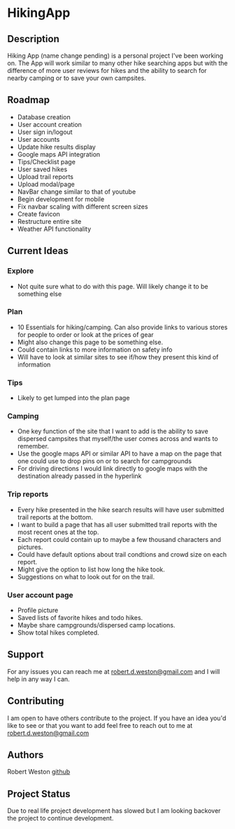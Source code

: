 # HikingApp

## Description
Hiking App (name change pending) is a personal project I've been working on. The App will work similar to many other hike searching apps but with the difference of more user reviews for hikes and the ability to search for nearby camping or to save your own campsites.

## Roadmap
* Database creation
* User account creation
* User sign in/logout
* User accounts
* Update hike results display
* Google maps API integration
* Tips/Checklist page
* User saved hikes
* Upload trail reports
* Upload modal/page
* NavBar change similar to that of youtube
* Begin development for mobile
* Fix navbar scaling with different screen sizes
* Create favicon
* Restructure entire site
* Weather API functionality

## Current Ideas
### Explore
* Not quite sure what to do with this page. Will likely change it to be something else

### Plan
* 10 Essentials for hiking/camping. Can also provide links to various stores for people to order or look at the prices of gear
* Might also change this page to be something else.
* Could contain links to more information on safety info
* Will have to look at similar sites to see if/how they present this kind of information

### Tips
* Likely to get lumped into the plan page

### Camping
* One key function of the site that I want to add is the ability to save dispersed campsites that myself/the user comes across and wants to remember.
* Use the google maps API or similar API to have a map on the page that one could use to drop pins on or to search for campgrounds
* For driving directions I would link directly to google maps with the destination already passed in the hyperlink

### Trip reports
* Every hike presented in the hike search results will have user submitted trail reports at the bottom.
* I want to build a page that has all user submitted trail reports with the most recent ones at the top.
* Each report could contain up to maybe a few thousand characters and pictures. 
* Could have default options about trail condtions and crowd size on each report. 
* Might give the option to list how long the hike took. 
* Suggestions on what to look out for on the trail.

### User account page
* Profile picture
* Saved lists of favorite hikes and todo hikes.
* Maybe share campgrounds/dispersed camp locations.
* Show total hikes completed.

## Support
For any issues you can reach me at robert.d.weston@gmail.com and I will help in any way I can.

## Contributing
I am open to have others contribute to the project. If you have an idea you'd like to see or that you want to add feel free to reach out to me at robert.d.weston@gmail.com

## Authors
Robert Weston [github](https://github.com/rdweston1995)

## Project Status
Due to real life project development has slowed but I am looking backover the project to continue development. 
